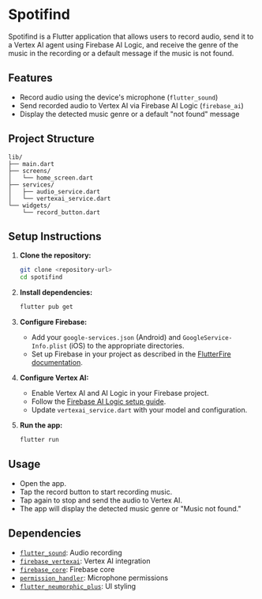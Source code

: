 # Spotifind

Spotifind is a Flutter application that allows users to record audio, send it to a Vertex AI agent using Firebase AI Logic, and receive the genre of the music in the recording or a default message if the music is not found.

## Features

- Record audio using the device's microphone (`flutter_sound`)
- Send recorded audio to Vertex AI via Firebase AI Logic (`firebase_ai`)
- Display the detected music genre or a default "not found" message

## Project Structure

```
lib/
├── main.dart
├── screens/
│   └── home_screen.dart
├── services/
│   ├── audio_service.dart
│   └── vertexai_service.dart
└── widgets/
    └── record_button.dart
```

## Setup Instructions

1. **Clone the repository:**
   ```sh
   git clone <repository-url>
   cd spotifind
   ```

2. **Install dependencies:**
   ```sh
   flutter pub get
   ```

3. **Configure Firebase:**
   - Add your `google-services.json` (Android) and `GoogleService-Info.plist` (iOS) to the appropriate directories.
   - Set up Firebase in your project as described in the [FlutterFire documentation](https://firebase.flutter.dev/docs/overview).

4. **Configure Vertex AI:**
   - Enable Vertex AI and AI Logic in your Firebase project.
   - Follow the [Firebase AI Logic setup guide](https://firebase.google.com/docs/ai-logic/get-started?hl=es-419&api=dev).
   - Update `vertexai_service.dart` with your model and configuration.

5. **Run the app:**
   ```sh
   flutter run
   ```

## Usage

- Open the app.
- Tap the record button to start recording music.
- Tap again to stop and send the audio to Vertex AI.
- The app will display the detected music genre or "Music not found."

## Dependencies

- [`flutter_sound`](https://pub.dev/packages/flutter_sound): Audio recording
- [`firebase_vertexai`](https://pub.dev/packages/firebase_vertexai): Vertex AI integration
- [`firebase_core`](https://pub.dev/packages/firebase_core): Firebase core
- [`permission_handler`](https://pub.dev/packages/permission_handler): Microphone permissions
- [`flutter_neumorphic_plus`](https://pub.dev/packages/flutter_neumorphic_plus): UI styling